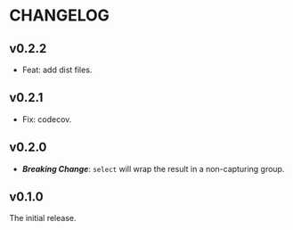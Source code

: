 # CHANGELOG

## v0.2.2

- Feat: add dist files.

## v0.2.1

- Fix: codecov.

## v0.2.0

- **_Breaking Change_**: `select` will wrap the result in a non-capturing group.

## v0.1.0

The initial release.
